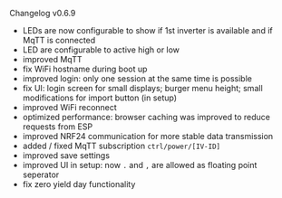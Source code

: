 Changelog v0.6.9

* LEDs are now configurable to show if 1st inverter is available and if MqTT is connected
* LED are configurable to active high or low
* improved MqTT
* fix WiFi hostname during boot up
* improved login: only one session at the same time is possible
* fix UI: login screen for small displays; burger menu height; small modifications for import button (in setup)
* improved WiFi reconnect
* optimized performance: browser caching was improved to reduce requests from ESP
* improved NRF24 communication for more stable data transmission
* added / fixed MqTT subscription `ctrl/power/[IV-ID]`
* improved save settings
* improved UI in setup: now `.` and `,` are allowed as floating point seperator
* fix zero yield day functionality
